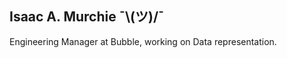 ## Isaac A. Murchie **¯\\__(ツ)__/¯**

Engineering Manager at Bubble, working on Data representation.
<!--stackedit_data:
eyJoaXN0b3J5IjpbMjYyNDkxMjY4XX0=
-->
